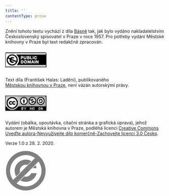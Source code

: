 ```yaml
---
title: ''
contentType: prose
---
```


Znění tohoto textu vychází z díla [Básně](https://search.mlp.cz/cz/titul/basne/122700/) tak, jak bylo vydáno nakladatelstvím Československý spisovatel v Praze v roce 1957. Pro potřeby vydání Městské knihovny v Praze byl text redakčně zpracován.

[![image003.jpg](./resources/image003_fmt.jpeg)](https://creativecommons.org/publicdomain/mark/1.0/deed.cs)

Text díla (František Halas: Ladění), publikovaného [Městskou knihovnou v Praze](https://www.mlp.cz/cz/), není vázán autorskými právy.

[![image001.jpg](./resources/image001_fmt.jpeg)](https://creativecommons.org/licenses/by-nc-sa/3.0/cz/)

Vydání (obálka, upoutávka, citační stránka a grafická úprava), jehož autorem je Městská knihovna v Praze, podléhá licenci [Creative Commons Uveďte autora-Nevyužívejte dílo komerčně-Zachovejte licenci 3.0 Česko](https://creativecommons.org/licenses/by-nc-sa/3.0/cz/).

  

Verze 1.0 z 28. 2. 2020.

  
  

  
  

![image004.jpg](./resources/image004_fmt.jpeg)
